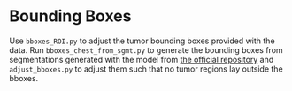 # Bounding Boxes

Use `bboxes_ROI.py` to adjust the tumor bounding boxes provided with the data.
Run `bboxes_chest_from_sgmt.py` to generate the bounding boxes from segmentations
generated with the model from
[the official repository](https://github.com/mazurowski-lab/3D-Breast-FGT-and-Blood-Vessel-Segmentation)
and `adjust_bboxes.py` to adjust them such that no tumor regions lay
outside the bboxes.
